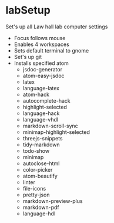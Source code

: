# labSetup

Set's up all Law hall lab computer settings
* Focus follows mouse
* Enables 4 workspaces
* Sets default terminal to gnome
* Set's up git
* Installs specified atom
  * jsdoc-generator
  * atom-easy-jsdoc
  * latex
  * language-latex
  * atom-hack
  * autocomplete-hack
  * highlight-selected
  * language-hack
  * language-vhdl
  * markdown-scroll-sync
  * minimap-highlight-selected
  * threejs-snippets
  * tidy-markdown
  * todo-show
  * minimap
  * autoclose-html
  * color-picker
  * atom-beautify
  * linter
  * file-icons
  * pretty-json
  * markdown-preview-plus
  * markdown-pdf
  * language-hdl
